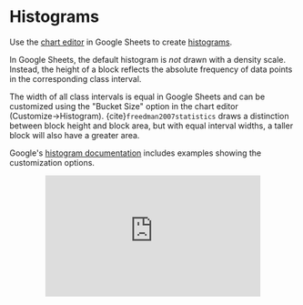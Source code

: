 # Histograms

Use the [chart editor](https://support.google.com/docs/answer/63824?hl=en) in Google Sheets to create [histograms](https://support.google.com/docs/answer/9146867). 

In Google Sheets, the default histogram is *not* drawn with a density scale. Instead, the height of a block reflects the absolute frequency of data points in the corresponding class interval. 

The width of all class intervals is equal in Google Sheets and can be customized using the "Bucket Size" option in the chart editor (Customize$\rightarrow$Histogram). {cite}`freedman2007statistics` draws a distinction between block height and block area, but with equal interval widths, a taller block will also have a greater area. 

Google's [histogram documentation](https://support.google.com/docs/answer/9146867) includes examples showing the customization options. 


<div style="position: relative; width: 75%; overflow: hidden; margin: auto; padding-top: 42.1875%;">
    <iframe src="https://www.youtube-nocookie.com/embed/8C5OBgzze_o?si=9YQUMJyxKWeRKYSq" 
            style="position: absolute; top: 0; left: 0; width: 100%; height: 100%; border: 0;" 
            allow="accelerometer; autoplay; clipboard-write; encrypted-media; gyroscope; picture-in-picture; web-share" 
            allowfullscreen>
    </iframe>
</div>